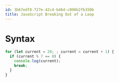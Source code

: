```yaml
---
id: 3b67edf8-727e-42c4-b46d-c096b2fb350b
title: JavaScript Breaking Out of a Loop
---
```


# Syntax

``` javascript
for (let current = 20; ; current = current + 1) {
  if (current % 7 == 0) {
    console.log(current);
    break;
  }
}
```
